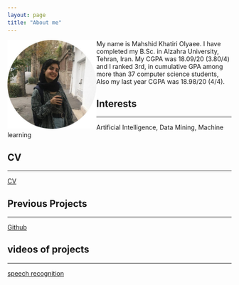 ```yaml
---
layout: page
title: "About me"
---
```

<img align="left" width="200" height="200" src="/assets/bio.jpg"/>


My name is Mahshid Khatiri Olyaee. I have completed my B.Sc. in Alzahra University, Tehran, Iran. My CGPA was 18.09/20 (3.80/4) and I ranked 3rd, in cumulative GPA among more than 37 computer science students, Also my last year CGPA was 18.98/20 (4/4).

## Interests
---

Artificial Intelligence, Data Mining, Machine learning


## CV
---
[CV](resume.md)

## Previous Projects
---

[Github](https://github.com/mahshidkhatiri)

## videos of projects
---

[speech recognition](/_posts/2021-07-18-speech-recognition.md)



